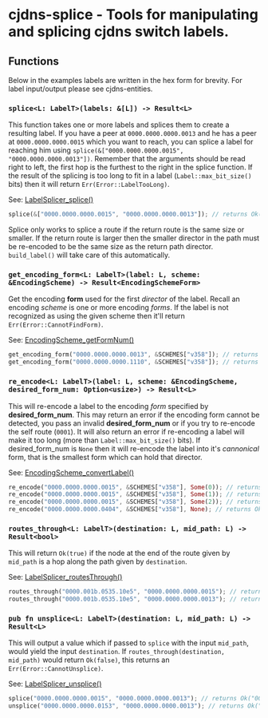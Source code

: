 # cjdns-splice - Tools for manipulating and splicing cjdns switch labels.

## Functions

Below in the examples labels are written in the hex form for brevity. For label input/output please see cjdns-entities.

### `splice<L: LabelT>(labels: &[L]) -> Result<L>`
This function takes one or more labels and splices them to create a resulting label.
If you have a peer at `0000.0000.0000.0013` and he has a peer at `0000.0000.0000.0015` which you
want to reach, you can splice a label for reaching him using
`splice(&["0000.0000.0000.0015", "0000.0000.0000.0013"])`. Remember that the arguments should be read
right to left, the first hop is the furthest to the right in the splice function. If the result
of the splicing is too long to fit in a label (`Label::max_bit_size()` bits) then it will return `Err(Error::LabelTooLong)`.

See: [LabelSplicer_splice()](https://github.com/cjdelisle/cjdns/blob/cjdns-v20.2/switch/LabelSplicer.h#L36)

```rust
splice(&["0000.0000.0000.0015", "0000.0000.0000.0013"]); // returns Ok("0000.0000.0000.0153")
```

Splice only works to splice a route if the return route is the same size or smaller. If the return
route is larger then the smaller director in the path must be re-encoded to be the same size as
the return path director. `build_label()` will take care of this automatically.

### `get_encoding_form<L: LabelT>(label: L, scheme: &EncodingScheme) -> Result<EncodingSchemeForm>`
Get the encoding **form** used for the first *director* of the label. Recall an
encoding *scheme* is one or more encoding *forms*.
If the label is not recognized as using the given scheme then it'll return `Err(Error::CannotFindForm)`.

See: [EncodingScheme_getFormNum()](https://github.com/cjdelisle/cjdns/blob/cjdns-v20.2/switch/EncodingScheme.c#L23)

```rust
get_encoding_form("0000.0000.0000.0013", &SCHEMES["v358"]); // returns Ok(EncodingSchemeForm {bit_count: 3, prefix_len: 1, prefix: 0b01})
get_encoding_form("0000.0000.0000.1110", &SCHEMES["v358"]); // returns Ok(EncodingSchemeForm {bit_count: 8, prefix_len: 2, prefix: 0})
```

### `re_encode<L: LabelT>(label: L, scheme: &EncodingScheme, desired_form_num: Option<usize>) -> Result<L>`
This will re-encode a label to the encoding *form* specified by **desired_form_num**.
This may return an error if the encoding form cannot
be detected, you pass an invalid **desired_form_num** or if you try to re-encode the self route
(`0001`). It will also return an error if re-encoding a label will make it too long (more than `Label::max_bit_size()`
bits). If desired_form_num is `None` then it will re-encode the label
into it's *cannonical* form, that is the smallest form which can hold that director.

See: [EncodingScheme_convertLabel()](https://github.com/cjdelisle/cjdns/blob/cjdns-v20.2/switch/EncodingScheme.c#L56)

```rust
re_encode("0000.0000.0000.0015", &SCHEMES["v358"], Some(0)); // returns Ok("0000.0000.0000.0015")
re_encode("0000.0000.0000.0015", &SCHEMES["v358"], Some(1)); // returns Ok("0000.0000.0000.0086")
re_encode("0000.0000.0000.0015", &SCHEMES["v358"], Some(2)); // returns Ok("0000.0000.0000.0404")
re_encode("0000.0000.0000.0404", &SCHEMES["v358"], None); // returns Ok("0000.0000.0000.0015")
```

### `routes_through<L: LabelT>(destination: L, mid_path: L) -> Result<bool>`
This will return `Ok(true)` if the node at the end of the route given by `mid_path` is a hop along the path given by `destination`.

See: [LabelSplicer_routesThrough()](https://github.com/cjdelisle/cjdns/blob/cjdns-v20.2/switch/LabelSplicer.h#L52)

```rust
routes_through("0000.001b.0535.10e5", "0000.0000.0000.0015"); // returns Ok(true)
routes_through("0000.001b.0535.10e5", "0000.0000.0000.0013"); // returns Ok(false)
```

### `pub fn unsplice<L: LabelT>(destination: L, mid_path: L) -> Result<L>`
This will output a value which if passed to `splice` with the input `mid_path`, would yield the input `destination`.
If `routes_through(destination, mid_path)` would return `Ok(false)`, this returns an `Err(Error::CannotUnsplice)`.

See: [LabelSplicer_unsplice()](https://github.com/cjdelisle/cjdns/blob/77259a49e5bc7ca7bc6dca5bd423e02be563bdc5/switch/LabelSplicer.h#L31)

```rust
splice("0000.0000.0000.0015", "0000.0000.0000.0013"); // returns Ok("0000.0000.0000.0153")
unsplice("0000.0000.0000.0153", "0000.0000.0000.0013"); // returns Ok("0000.0000.0000.0015")
```

